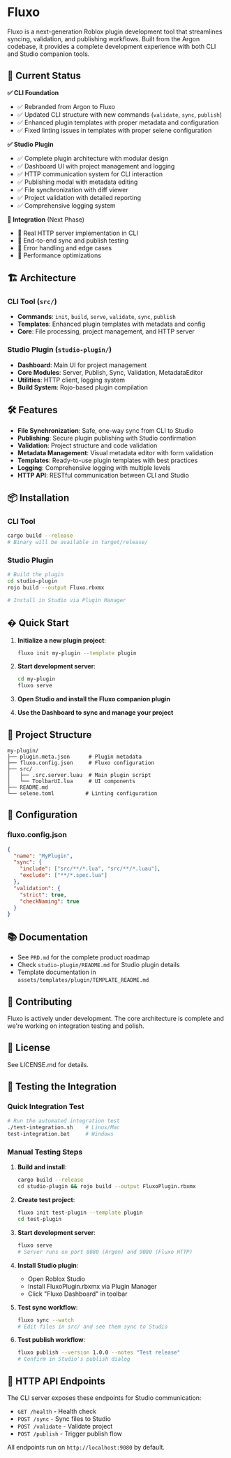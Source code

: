 # Fluxo

Fluxo is a next-generation Roblox plugin development tool that streamlines syncing, validation, and publishing workflows. Built from the Argon codebase, it provides a complete development experience with both CLI and Studio companion tools.

## 🚀 Current Status

**✅ CLI Foundation**
- ✅ Rebranded from Argon to Fluxo
- ✅ Updated CLI structure with new commands (`validate`, `sync`, `publish`)
- ✅ Enhanced plugin templates with proper metadata and configuration
- ✅ Fixed linting issues in templates with proper selene configuration

**✅ Studio Plugin**
- ✅ Complete plugin architecture with modular design
- ✅ Dashboard UI with project management and logging
- ✅ HTTP communication system for CLI interaction
- ✅ Publishing modal with metadata editing
- ✅ File synchronization with diff viewer
- ✅ Project validation with detailed reporting
- ✅ Comprehensive logging system

**🚧 Integration** (Next Phase)
- 🚧 Real HTTP server implementation in CLI
- 🚧 End-to-end sync and publish testing
- 🚧 Error handling and edge cases
- 🚧 Performance optimizations

## 🏗️ Architecture

### CLI Tool (`src/`)
- **Commands**: `init`, `build`, `serve`, `validate`, `sync`, `publish`
- **Templates**: Enhanced plugin templates with metadata and config
- **Core**: File processing, project management, and HTTP server

### Studio Plugin (`studio-plugin/`)
- **Dashboard**: Main UI for project management
- **Core Modules**: Server, Publish, Sync, Validation, MetadataEditor
- **Utilities**: HTTP client, logging system
- **Build System**: Rojo-based plugin compilation

## 🛠️ Features

- **File Synchronization**: Safe, one-way sync from CLI to Studio
- **Publishing**: Secure plugin publishing with Studio confirmation
- **Validation**: Project structure and code validation
- **Metadata Management**: Visual metadata editor with form validation
- **Templates**: Ready-to-use plugin templates with best practices
- **Logging**: Comprehensive logging with multiple levels
- **HTTP API**: RESTful communication between CLI and Studio

## 📦 Installation

### CLI Tool
```bash
cargo build --release
# Binary will be available in target/release/
```

### Studio Plugin
```bash
# Build the plugin
cd studio-plugin
rojo build --output Fluxo.rbxmx

# Install in Studio via Plugin Manager
```

## � Quick Start

1. **Initialize a new plugin project**:
   ```bash
   fluxo init my-plugin --template plugin
   ```

2. **Start development server**:
   ```bash
   cd my-plugin
   fluxo serve
   ```

3. **Open Studio and install the Fluxo companion plugin**

4. **Use the Dashboard to sync and manage your project**

## 📁 Project Structure

```
my-plugin/
├── plugin.meta.json      # Plugin metadata
├── fluxo.config.json     # Fluxo configuration
├── src/
│   ├── .src.server.luau  # Main plugin script
│   └── ToolbarUI.lua     # UI components
├── README.md
└── selene.toml          # Linting configuration
```

## 🔧 Configuration

### fluxo.config.json
```json
{
  "name": "MyPlugin",
  "sync": {
    "include": ["src/**/*.lua", "src/**/*.luau"],
    "exclude": ["**/*.spec.lua"]
  },
  "validation": {
    "strict": true,
    "checkNaming": true
  }
}
```

## 📚 Documentation

- See `PRD.md` for the complete product roadmap
- Check `studio-plugin/README.md` for Studio plugin details
- Template documentation in `assets/templates/plugin/TEMPLATE_README.md`

## 🤝 Contributing

Fluxo is actively under development. The core architecture is complete and we're working on integration testing and polish.

## 📄 License

See LICENSE.md for details.

## 🧪 **Testing the Integration**

### Quick Integration Test
```bash
# Run the automated integration test
./test-integration.sh    # Linux/Mac
test-integration.bat     # Windows
```

### Manual Testing Steps
1. **Build and install**:
   ```bash
   cargo build --release
   cd studio-plugin && rojo build --output FluxoPlugin.rbxmx
   ```

2. **Create test project**:
   ```bash
   fluxo init test-plugin --template plugin
   cd test-plugin
   ```

3. **Start development server**:
   ```bash
   fluxo serve
   # Server runs on port 8080 (Argon) and 9080 (Fluxo HTTP)
   ```

4. **Install Studio plugin**:
   - Open Roblox Studio
   - Install FluxoPlugin.rbxmx via Plugin Manager
   - Click "Fluxo Dashboard" in toolbar

5. **Test sync workflow**:
   ```bash
   fluxo sync --watch
   # Edit files in src/ and see them sync to Studio
   ```

6. **Test publish workflow**:
   ```bash
   fluxo publish --version 1.0.0 --notes "Test release"
   # Confirm in Studio's publish dialog
   ```

## 🔗 **HTTP API Endpoints**

The CLI server exposes these endpoints for Studio communication:

- `GET /health` - Health check
- `POST /sync` - Sync files to Studio  
- `POST /validate` - Validate project
- `POST /publish` - Trigger publish flow

All endpoints run on `http://localhost:9080` by default.
